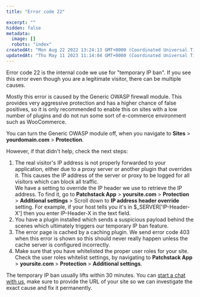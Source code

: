 ```yaml
---
title: "Error code 22"

excerpt: ""
hidden: false
metadata: 
  image: []
  robots: "index"
createdAt: "Mon Aug 22 2022 13:24:13 GMT+0000 (Coordinated Universal Time)"
updatedAt: "Thu May 11 2023 11:14:04 GMT+0000 (Coordinated Universal Time)"
---
```

Error code 22 is the internal code we use for \"temporary IP ban\". If you see this error even though you are a legitimate visitor, there can be multiple causes.

Mostly this error is caused by the Generic OWASP firewall module. This provides very aggressive protection and has a higher chance of false positives, so it is only recommended to enable this on sites with a low number of plugins and do not run some sort of e-commerce environment such as WooCommerce. 

You can turn the Generic OWASP module off, when you navigate to **Sites** > **yourdomain.com** > **Protection**.


However, if that didn't help, check the next steps:
<ol>
<li>The real visitor's IP address is not properly forwarded to your application, either due to a proxy server or another plugin that overrides it. This causes the IP address of the server or proxy to be logged for all visitors which can block all traffic. 
<br>We have a setting to override the IP header we use to retrieve the IP address. To find it, go to <b>Patchstack App</b> > <b>yoursite.com</b> > <b>Protection</b> > <b>Additional settings</b> > Scroll down to <b>IP address header override</b> setting. 
For example, if your host tells you it's in $_SERVER['IP-Header-X'] then you enter IP-Header-X in the text field.</li>

<li>You have a plugin installed which sends a suspicious payload behind the scenes which ultimately triggers our temporary IP ban feature.</li>

<li>The error page is cached by a caching plugin. We send error code 403 when this error is shown so this should never really happen unless the cache server is configured incorrectly.</li>

<li>Make sure that you have whitelisted the proper user roles for your site. Check the user roles whitelist settings, by navigating to <b>Patchstack App</b> > <b>yoursite.com</b> > <b>Protection</b> > <b>Additional settings</b>.</li>
</ol>

The temporary IP ban usually lifts within 30 minutes. You can <a href="#" id="launch-intercom">start a chat with us</a>, make sure to provide the URL of your site so we can investigate the exact cause and fix it permanently.



<script>document.querySelector("#launch-intercom").addEventListener("click", ()=>{Intercom("show")});</script>